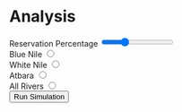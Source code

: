 # Analysis
<div class="controls">
    <label for="reserve-selection">Reservation Percentage</label>
    <input id="reserve-selection" type="range" min="0" max="100" step="10" value="30" class="slider">
    <br />
    <label for="river-selection-blue">Blue Nile</label>
    <input id="river-selection-blue" name="river-selection" value="blue" type="radio" class="radio">
    <br />
    <label for="river-selection-white">White Nile</label>
    <input id="river-selection-white" name="river-selection" value="white" type="radio" class="radio">
    <br />
    <label for="river-selection-atbara">Atbara</label>
    <input id="river-selection-atbara" name="river-selection" value="atbara" type="radio" class="radio">
    <br />
    <label for="river-selection-all">All Rivers</label>
    <input id="river-selection-all" name="river-selection" value="all" type="radio" class="radio">
    <br />
    <button id="update-button">Run Simulation</button>
</div>